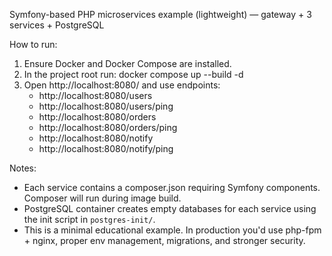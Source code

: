 
Symfony-based PHP microservices example (lightweight) — gateway + 3 services + PostgreSQL

How to run:
1. Ensure Docker and Docker Compose are installed.
2. In the project root run:
   docker compose up --build -d
3. Open http://localhost:8080/ and use endpoints:
   - http://localhost:8080/users
   - http://localhost:8080/users/ping
   - http://localhost:8080/orders
   - http://localhost:8080/orders/ping
   - http://localhost:8080/notify
   - http://localhost:8080/notify/ping

Notes:
- Each service contains a composer.json requiring Symfony components. Composer will run during image build.
- PostgreSQL container creates empty databases for each service using the init script in `postgres-init/`.
- This is a minimal educational example. In production you'd use php-fpm + nginx, proper env management, migrations, and stronger security.
